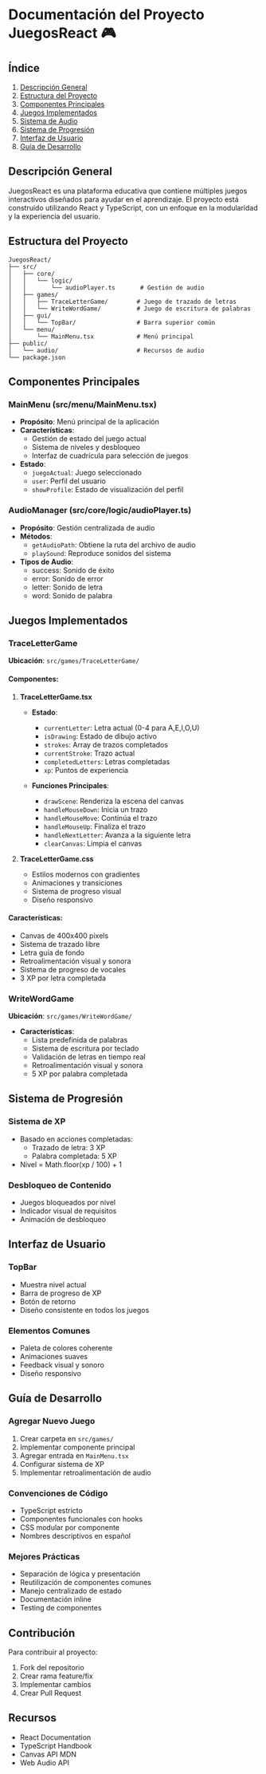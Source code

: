 # Documentación del Proyecto JuegosReact 🎮

## Índice
1. [Descripción General](#descripción-general)
2. [Estructura del Proyecto](#estructura-del-proyecto)
3. [Componentes Principales](#componentes-principales)
4. [Juegos Implementados](#juegos-implementados)
5. [Sistema de Audio](#sistema-de-audio)
6. [Sistema de Progresión](#sistema-de-progresión)
7. [Interfaz de Usuario](#interfaz-de-usuario)
8. [Guía de Desarrollo](#guía-de-desarrollo)

## Descripción General

JuegosReact es una plataforma educativa que contiene múltiples juegos interactivos diseñados para ayudar en el aprendizaje. El proyecto está construido utilizando React y TypeScript, con un enfoque en la modularidad y la experiencia del usuario.

## Estructura del Proyecto

```
JuegosReact/
├── src/
│   ├── core/
│   │   └── logic/
│   │       └── audioPlayer.ts       # Gestión de audio
│   ├── games/
│   │   ├── TraceLetterGame/        # Juego de trazado de letras
│   │   └── WriteWordGame/          # Juego de escritura de palabras
│   ├── gui/
│   │   └── TopBar/                 # Barra superior común
│   └── menu/
│       └── MainMenu.tsx            # Menú principal
├── public/
│   └── audio/                      # Recursos de audio
└── package.json
```

## Componentes Principales

### MainMenu (src/menu/MainMenu.tsx)
- **Propósito**: Menú principal de la aplicación
- **Características**:
  - Gestión de estado del juego actual
  - Sistema de niveles y desbloqueo
  - Interfaz de cuadrícula para selección de juegos
- **Estado**:
  - `juegoActual`: Juego seleccionado
  - `user`: Perfil del usuario
  - `showProfile`: Estado de visualización del perfil

### AudioManager (src/core/logic/audioPlayer.ts)
- **Propósito**: Gestión centralizada de audio
- **Métodos**:
  - `getAudioPath`: Obtiene la ruta del archivo de audio
  - `playSound`: Reproduce sonidos del sistema
- **Tipos de Audio**:
  - success: Sonido de éxito
  - error: Sonido de error
  - letter: Sonido de letra
  - word: Sonido de palabra

## Juegos Implementados

### TraceLetterGame
**Ubicación**: `src/games/TraceLetterGame/`

#### Componentes:
1. **TraceLetterGame.tsx**
   - **Estado**:
     - `currentLetter`: Letra actual (0-4 para A,E,I,O,U)
     - `isDrawing`: Estado de dibujo activo
     - `strokes`: Array de trazos completados
     - `currentStroke`: Trazo actual
     - `completedLetters`: Letras completadas
     - `xp`: Puntos de experiencia

   - **Funciones Principales**:
     - `drawScene`: Renderiza la escena del canvas
     - `handleMouseDown`: Inicia un trazo
     - `handleMouseMove`: Continúa el trazo
     - `handleMouseUp`: Finaliza el trazo
     - `handleNextLetter`: Avanza a la siguiente letra
     - `clearCanvas`: Limpia el canvas

2. **TraceLetterGame.css**
   - Estilos modernos con gradientes
   - Animaciones y transiciones
   - Sistema de progreso visual
   - Diseño responsivo

#### Características:
- Canvas de 400x400 pixels
- Sistema de trazado libre
- Letra guía de fondo
- Retroalimentación visual y sonora
- Sistema de progreso de vocales
- 3 XP por letra completada

### WriteWordGame
**Ubicación**: `src/games/WriteWordGame/`

- **Características**:
  - Lista predefinida de palabras
  - Sistema de escritura por teclado
  - Validación de letras en tiempo real
  - Retroalimentación visual y sonora
  - 5 XP por palabra completada

## Sistema de Progresión

### Sistema de XP
- Basado en acciones completadas:
  - Trazado de letra: 3 XP
  - Palabra completada: 5 XP
- Nivel = Math.floor(xp / 100) + 1

### Desbloqueo de Contenido
- Juegos bloqueados por nivel
- Indicador visual de requisitos
- Animación de desbloqueo

## Interfaz de Usuario

### TopBar
- Muestra nivel actual
- Barra de progreso de XP
- Botón de retorno
- Diseño consistente en todos los juegos

### Elementos Comunes
- Paleta de colores coherente
- Animaciones suaves
- Feedback visual y sonoro
- Diseño responsivo

## Guía de Desarrollo

### Agregar Nuevo Juego
1. Crear carpeta en `src/games/`
2. Implementar componente principal
3. Agregar entrada en `MainMenu.tsx`
4. Configurar sistema de XP
5. Implementar retroalimentación de audio

### Convenciones de Código
- TypeScript estricto
- Componentes funcionales con hooks
- CSS modular por componente
- Nombres descriptivos en español

### Mejores Prácticas
- Separación de lógica y presentación
- Reutilización de componentes comunes
- Manejo centralizado de estado
- Documentación inline
- Testing de componentes

## Contribución
Para contribuir al proyecto:
1. Fork del repositorio
2. Crear rama feature/fix
3. Implementar cambios
4. Crear Pull Request

## Recursos
- React Documentation
- TypeScript Handbook
- Canvas API MDN
- Web Audio API 